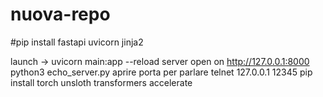 # nuova-repo
#pip install fastapi uvicorn jinja2

launch -> uvicorn main:app --reload
server open on http://127.0.0.1:8000
python3 echo_server.py
aprire porta per parlare telnet 127.0.0.1 12345
pip install torch unsloth transformers accelerate
